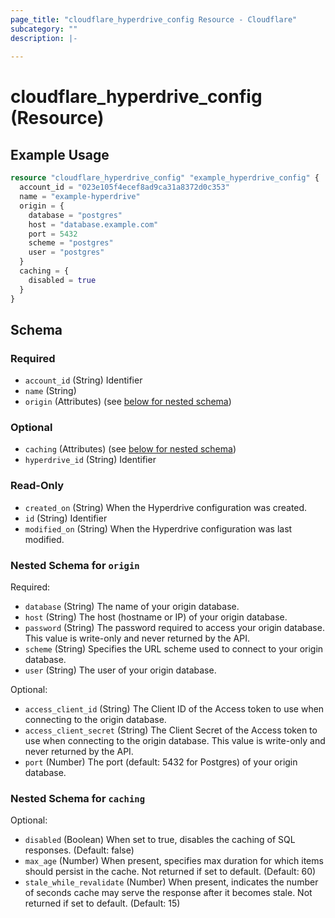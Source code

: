 ```yaml
---
page_title: "cloudflare_hyperdrive_config Resource - Cloudflare"
subcategory: ""
description: |-
  
---
```


# cloudflare_hyperdrive_config (Resource)



## Example Usage

```terraform
resource "cloudflare_hyperdrive_config" "example_hyperdrive_config" {
  account_id = "023e105f4ecef8ad9ca31a8372d0c353"
  name = "example-hyperdrive"
  origin = {
    database = "postgres"
    host = "database.example.com"
    port = 5432
    scheme = "postgres"
    user = "postgres"
  }
  caching = {
    disabled = true
  }
}
```

<!-- schema generated by tfplugindocs -->
## Schema

### Required

- `account_id` (String) Identifier
- `name` (String)
- `origin` (Attributes) (see [below for nested schema](#nestedatt--origin))

### Optional

- `caching` (Attributes) (see [below for nested schema](#nestedatt--caching))
- `hyperdrive_id` (String) Identifier

### Read-Only

- `created_on` (String) When the Hyperdrive configuration was created.
- `id` (String) Identifier
- `modified_on` (String) When the Hyperdrive configuration was last modified.

<a id="nestedatt--origin"></a>
### Nested Schema for `origin`

Required:

- `database` (String) The name of your origin database.
- `host` (String) The host (hostname or IP) of your origin database.
- `password` (String) The password required to access your origin database. This value is write-only and never returned by the API.
- `scheme` (String) Specifies the URL scheme used to connect to your origin database.
- `user` (String) The user of your origin database.

Optional:

- `access_client_id` (String) The Client ID of the Access token to use when connecting to the origin database.
- `access_client_secret` (String) The Client Secret of the Access token to use when connecting to the origin database. This value is write-only and never returned by the API.
- `port` (Number) The port (default: 5432 for Postgres) of your origin database.


<a id="nestedatt--caching"></a>
### Nested Schema for `caching`

Optional:

- `disabled` (Boolean) When set to true, disables the caching of SQL responses. (Default: false)
- `max_age` (Number) When present, specifies max duration for which items should persist in the cache. Not returned if set to default. (Default: 60)
- `stale_while_revalidate` (Number) When present, indicates the number of seconds cache may serve the response after it becomes stale. Not returned if set to default. (Default: 15)


